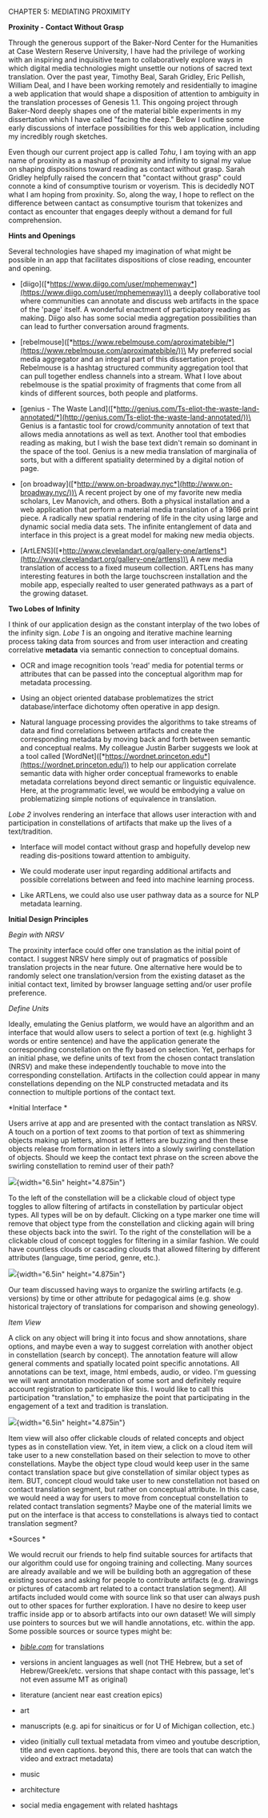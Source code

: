 CHAPTER 5: MEDIATING PROXIMITY

**Proxinity - Contact Without Grasp**

Through the generous support of the Baker-Nord Center for the Humanities
at Case Western Reserve University, I have had the privilege of working
with an inspiring and inquisitive team to collaboratively explore ways
in which digital media technologies might unsettle our notions of sacred
text translation. Over the past year, Timothy Beal, Sarah Gridley, Eric
Pellish, William Deal, and I have been working remotely and
residentially to imagine a web application that would shape a
disposition of attention to ambiguity in the translation processes of
Genesis 1.1. This ongoing project through Baker-Nord deeply shapes one
of the material bible experiments in my dissertation which I have called
"facing the deep." Below I outline some early discussions of interface
possibilities for this web application, including my incredibly rough
sketches.

Even though our current project app is called *Tohu*, I am toying with
an app name of proxinity as a mashup of proximity and infinity to signal
my value on shaping dispositions toward reading as contact without
grasp. Sarah Gridley helpfully raised the concern that "contact without
grasp" could connote a kind of consumptive tourism or voyerism. This is
decidedly NOT what I am hoping from proxinity. So, along the way, I hope
to reflect on the difference between cantact as consumptive tourism that
tokenizes and contact as encounter that engages deeply without a demand
for full comprehension.

**Hints and Openings**

Several technologies have shaped my imagination of what might be
possible in an app that facilitates dispositions of close reading,
encounter and opening.

-   \[diigo\]([*https://www.diigo.com/user/mphemenway*](https://www.diigo.com/user/mphemenway))\
    a deeply collaborative tool where communities can annotate and
    discuss web artifacts in the space of the 'page' itself. A wonderful
    enactment of participatory reading as making. Diigo also has some
    social media aggregation possibilities than can lead to further
    conversation around fragments.

-   \[rebelmouse\]([*https://www.rebelmouse.com/aproximatebible/*](https://www.rebelmouse.com/aproximatebible/))\
    My preferred social media aggregator and an integral part of this
    dissertation project. Rebelmouse is a hashtag structured community
    aggregation tool that can pull together endless channels into
    a stream. What I love about rebelmouse is the spatial proximity of
    fragments that come from all kinds of different sources, both people
    and platforms.

-   \[genius - The Waste
    Land\]([*http://genius.com/Ts-eliot-the-waste-land-annotated/*](http://genius.com/Ts-eliot-the-waste-land-annotated/))\
    Genius is a fantastic tool for crowd/community annotation of text
    that allows media annotations as well as text. Another tool that
    embodies reading as making, but I wish the base text didn't remain
    so dominant in the space of the tool. Genius is a new media
    translation of marginalia of sorts, but with a different spatiality
    determined by a digital notion of page.

-   \[on
    broadway\]([*http://www.on-broadway.nyc*](http://www.on-broadway.nyc/))\
    A recent project by one of my favorite new media scholars, Lev
    Manovich, and others. Both a physical installation and a web
    application that perform a material media translation of a 1966
    print piece. A radically new spatial rendering of life in the city
    using large and dynamic social media data sets. The infinite
    entanglement of data and interface in this project is a great model
    for making new media objects.

-   \[ArtLENS\]([*http://www.clevelandart.org/gallery-one/artlens*](http://www.clevelandart.org/gallery-one/artlens))\
    A new media translation of access to a fixed museum collection.
    ARTLens has many interesting features in both the large touchscreen
    installation and the mobile app, especially realted to user
    generated pathways as a part of the growing dataset.

**Two Lobes of Infinity**

I think of our application design as the constant interplay of the two
lobes of the infinity sign. *Lobe 1* is an ongoing and iterative machine
learning process taking data from sources and from user interaction and
creating correlative **metadata** via semantic connection to conceptual
domains.

-   OCR and image recognition tools 'read' media for potential terms or
    attributes that can be passed into the conceptual algorithm map for
    metadata processing.

-   Using an object oriented database problematizes the strict
    database/interface dichotomy often operative in app design.

-   Natural language processing provides the algorithms to take streams
    of data and find correlations between artifacts and create the
    corresponding metadata by moving back and forth between semantic and
    conceptual realms. My colleague Justin Barber suggests we look at a
    tool called
    \[WordNet\]([*https://wordnet.princeton.edu*](https://wordnet.princeton.edu/))
    to help our application correlate semantic data with higher order
    conceptual frameworks to enable metadata correlations beyond direct
    semantic or linguistic equivalence. Here, at the programmatic level,
    we would be embodying a value on problematizing simple notions of
    equivalence in translation.

*Lobe 2* involves rendering an interface that allows user interaction
with and participation in constellations of artifacts that make up the
lives of a text/tradition.

-   Interface will model contact without grasp and hopefully develop new
    reading dis-positions toward attention to ambiguity.

-   We could moderate user input regarding additional artifacts and
    possible correlations between and feed into machine
    learning process.

-   Like ARTLens, we could also use user pathway data as a source for
    NLP metadata learning.

**Initial Design Principles**

*Begin with NRSV*

The proxinity interface could offer one translation as the initial point
of contact. I suggest NRSV here simply out of pragmatics of possible
translation projects in the near future. One alternative here would be
to randomly select one translation/version from the existing dataset as
the initial contact text, limited by browser language setting and/or
user profile preference.

*Define Units*

Ideally, emulating the Genius platform, we would have an algorithm and
an interface that would allow users to select a portion of text (e.g.
highlight 3 words or entire sentence) and have the application generate
the corresponding constellation on the fly based on selection. Yet,
perhaps for an initial phase, we define units of text from the chosen
contact translation (NRSV) and make these independently touchable to
move into the corresponding constellation. Artifacts in the collection
could appear in many constellations depending on the NLP constructed
metadata and its connection to multiple portions of the contact text.

*Initial Interface *

Users arrive at app and are presented with the contact translation as
NRSV. A touch on a portion of text zooms to that portion of text as
shimmering objects making up letters, almost as if letters are buzzing
and then these objects release from formation in letters into a slowly
swirling constellation of objects. Should we keep the contact text
phrase on the screen above the swirling constellation to remind user of
their path?

![](media/image18.tiff){width="6.5in" height="4.875in"}

To the left of the constellation will be a clickable cloud of object
type toggles to allow filtering of artifacts in constellation by
particular object types. All types will be on by default. Clicking on a
type marker one time will remove that object type from the constellation
and clicking again will bring these objects back into the swirl. To the
right of the constellation will be a clickable cloud of concept toggles
for filtering in a similar fashion. We could have countless clouds or
cascading clouds that allowed filtering by different attributes
(language, time period, genre, etc.).

![](media/image19.tiff){width="6.5in" height="4.875in"}

Our team discussed having ways to organize the swirling artifacts (e.g.
versions) by time or other attribute for pedagogical aims (e.g. show
historical trajectory of translations for comparison and showing
geneology).

*Item View*

A click on any object will bring it into focus and show annotations,
share options, and maybe even a way to suggest correlation with another
object in constellation (search by concept). The annotation feature will
allow general comments and spatially located point specific annotations.
All annotations can be text, image, html embeds, audio, or video. I'm
guessing we will want annotation moderation of some sort and definitely
require account registration to participate like this. I would like to
call this participation "translation," to emphasize the point that
participating in the engagement of a text and tradition is translation.

![](media/image20.tiff){width="6.5in" height="4.875in"}

Item view will also offer clickable clouds of related concepts and
object types as in constellation view. Yet, in item view, a click on a
cloud item will take user to a new constellation based on their
selection to move to other constellations. Maybe the object type cloud
would keep user in the same contact translation space but give
constellation of similar object types as item. BUT, concept cloud would
take user to new constellation not based on contact translation segment,
but rather on conceptual attribute. In this case, we would need a way
for users to move from conceptual constellation to related contact
translation segments? Maybe one of the material limits we put on the
interface is that access to constellations is always tied to contact
translation segment?

*Sources *

We would recruit our friends to help find suitable sources for artifacts
that our algorithm could use for ongoing training and collecting. Many
sources are already available and we will be building both an
aggregation of these existing sources and asking for people to
contribute artifacts (e.g. drawings or pictures of catacomb art related
to a contact translation segment). All artifacts included would come
with source link so that user can always push out to other spaces for
further exploration. I have no desire to keep user traffic inside app or
to absorb artifacts into our own dataset! We will simply use pointers to
sources but we will handle annotations, etc. within the app. Some
possible sources or source types might be:

-   [*bible.com*](http://bible.com/) for translations

-   versions in ancient languages as well (not THE Hebrew, but a set
    of Hebrew/Greek/etc. versions that shape contact with this passage,
    let's not even assume MT as original)

-   literature (ancient near east creation epics)

-   art

-   manuscripts (e.g. api for sinaiticus or for U of Michigan
    collection, etc.)

-   video (initially cull textual metadata from vimeo and youtube
    description, title and even captions. beyond this, there are tools
    that can watch the video and extract metadata)

-   music

-   architecture

-   social media engagement with related hashtags
